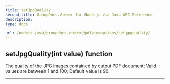 ```yaml
---
title: setJpgQuality
second_title: GroupDocs.Viewer for Node.js via Java API Reference
description: 
type: docs

url: /nodejs-java/groupdocs.viewer/pdfviewoptions/setjpgquality/
---
```


## setJpgQuality(int value)  function

 The quality of the JPG images contained by output PDF document;
 Valid values are between 1 and 100;
 Default value is 90.
 


---


